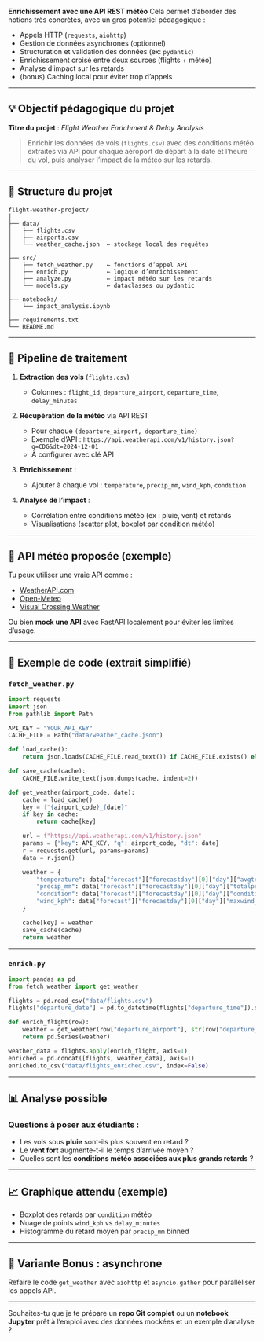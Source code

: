**Enrichissement avec une API REST météo** 
Cela permet d’aborder des notions très concrètes, 
avec un gros potentiel pédagogique :

- Appels HTTP (`requests`, `aiohttp`)
- Gestion de données asynchrones (optionnel)
- Structuration et validation des données (ex: `pydantic`)
- Enrichissement croisé entre deux sources (flights + météo)
- Analyse d’impact sur les retards
- (bonus) Caching local pour éviter trop d’appels

---

## 💡 Objectif pédagogique du projet

**Titre du projet** : *Flight Weather Enrichment & Delay Analysis*

> Enrichir les données de vols (`flights.csv`) avec des conditions météo extraites via API pour chaque aéroport de départ à la date et l’heure du vol, puis analyser l’impact de la météo sur les retards.

---

## 📂 Structure du projet

```
flight-weather-project/
│
├── data/
│   ├── flights.csv
│   ├── airports.csv
│   └── weather_cache.json  ← stockage local des requêtes
│
├── src/
│   ├── fetch_weather.py    ← fonctions d’appel API
│   ├── enrich.py           ← logique d’enrichissement
│   ├── analyze.py          ← impact météo sur les retards
│   └── models.py           ← dataclasses ou pydantic
│
├── notebooks/
│   └── impact_analysis.ipynb
│
├── requirements.txt
└── README.md
```

---

## 🔄 Pipeline de traitement

1. **Extraction des vols** (`flights.csv`)
   - Colonnes : `flight_id`, `departure_airport`, `departure_time`, `delay_minutes`

2. **Récupération de la météo** via API REST
   - Pour chaque `(departure_airport, departure_time)`
   - Exemple d’API : `https://api.weatherapi.com/v1/history.json?q=CDG&dt=2024-12-01`
   - À configurer avec clé API

3. **Enrichissement** :
   - Ajouter à chaque vol : `temperature`, `precip_mm`, `wind_kph`, `condition`

4. **Analyse de l’impact** :
   - Corrélation entre conditions météo (ex : pluie, vent) et retards
   - Visualisations (scatter plot, boxplot par condition météo)

---

## 🔧 API météo proposée (exemple)

Tu peux utiliser une vraie API comme :

- [WeatherAPI.com](https://www.weatherapi.com/)
- [Open-Meteo](https://open-meteo.com/)
- [Visual Crossing Weather](https://www.visualcrossing.com/weather-data-editions)

Ou bien **mock une API** avec FastAPI localement pour éviter les limites d’usage.

---

## 📜 Exemple de code (extrait simplifié)

### `fetch_weather.py`

```python
import requests
import json
from pathlib import Path

API_KEY = "YOUR_API_KEY"
CACHE_FILE = Path("data/weather_cache.json")

def load_cache():
    return json.loads(CACHE_FILE.read_text()) if CACHE_FILE.exists() else {}

def save_cache(cache):
    CACHE_FILE.write_text(json.dumps(cache, indent=2))

def get_weather(airport_code, date):
    cache = load_cache()
    key = f"{airport_code}_{date}"
    if key in cache:
        return cache[key]

    url = f"https://api.weatherapi.com/v1/history.json"
    params = {"key": API_KEY, "q": airport_code, "dt": date}
    r = requests.get(url, params=params)
    data = r.json()

    weather = {
        "temperature": data["forecast"]["forecastday"][0]["day"]["avgtemp_c"],
        "precip_mm": data["forecast"]["forecastday"][0]["day"]["totalprecip_mm"],
        "condition": data["forecast"]["forecastday"][0]["day"]["condition"]["text"],
        "wind_kph": data["forecast"]["forecastday"][0]["day"]["maxwind_kph"],
    }

    cache[key] = weather
    save_cache(cache)
    return weather
```

---

### `enrich.py`

```python
import pandas as pd
from fetch_weather import get_weather

flights = pd.read_csv("data/flights.csv")
flights["departure_date"] = pd.to_datetime(flights["departure_time"]).dt.date

def enrich_flight(row):
    weather = get_weather(row["departure_airport"], str(row["departure_date"]))
    return pd.Series(weather)

weather_data = flights.apply(enrich_flight, axis=1)
enriched = pd.concat([flights, weather_data], axis=1)
enriched.to_csv("data/flights_enriched.csv", index=False)
```

---

## 📊 Analyse possible

### Questions à poser aux étudiants :

- Les vols sous **pluie** sont-ils plus souvent en retard ?
- Le **vent fort** augmente-t-il le temps d’arrivée moyen ?
- Quelles sont les **conditions météo associées aux plus grands retards** ?

---

## 📈 Graphique attendu (exemple)

- Boxplot des retards par `condition` météo
- Nuage de points `wind_kph` vs `delay_minutes`
- Histogramme du retard moyen par `precip_mm` binned

---

## 🧪 Variante Bonus : asynchrone

Refaire le code `get_weather` avec `aiohttp` et `asyncio.gather` pour paralléliser les appels API.

---

Souhaites-tu que je te prépare un **repo Git complet** ou un **notebook Jupyter** prêt à l’emploi avec des données mockées et un exemple d’analyse ?